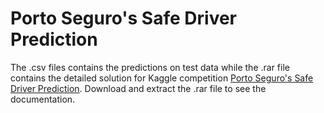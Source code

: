# Porto Seguro's Safe Driver Prediction
The .csv files contains the predictions on test data while the .rar file contains the detailed solution for Kaggle competition
[Porto Seguro's Safe Driver Prediction](https://www.kaggle.com/c/porto-seguro-safe-driver-prediction). Download and extract the .rar file to see the documentation.
